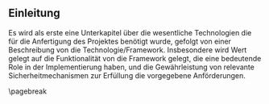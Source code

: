 ## Einleitung

Es wird als erste eine Unterkapitel über die wesentliche 
Technologien die für die Anfertigung des Projektes benötigt
wurde, gefolgt von einer Beschreibung von die Technologie/Framework.
Insbesondere wird Wert gelegt auf die Funktionalität von die
Framework gelegt, die eine bedeutende Role in der Implementierung
haben, und die Gewährleistung von relevante Sicherheitmechanismen
zur Erfüllung die vorgegebene Anförderungen.

\pagebreak

